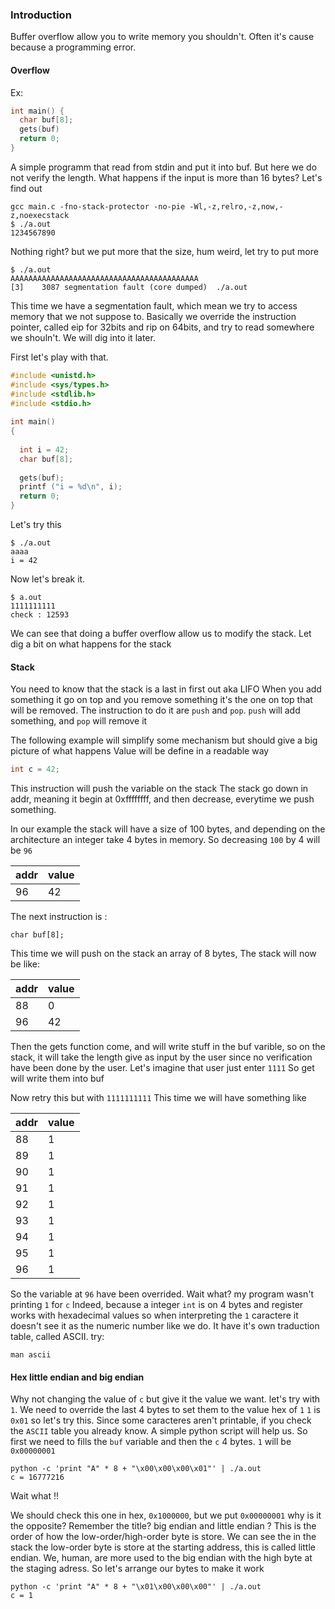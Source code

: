 ### Introduction 

Buffer overflow allow you to write memory you shouldn't.
Often it's cause because a programming error.


#### Overflow
Ex: 

```c
int main() {
  char buf[8];
  gets(buf)
  return 0;
}
```

A simple programm that read from stdin and put it into buf.
But here we do not verify the length. What happens if the input is more than 16 bytes?
Let's find out

```
gcc main.c -fno-stack-protector -no-pie -Wl,-z,relro,-z,now,-z,noexecstack 
$ ./a.out
1234567890
```

Nothing right? but we put more that the size, hum weird, let try to put more
```
$ ./a.out
AAAAAAAAAAAAAAAAAAAAAAAAAAAAAAAAAAAAAAAAAA
[3]    3087 segmentation fault (core dumped)  ./a.out

```

This time we have a segmentation fault, which mean we try to access memory that we not suppose to.
Basically we override the instruction pointer, called eip for 32bits and rip on 64bits, and try to read somewhere we shouln't. We will dig into it later.

First let's play with that.

```c
#include <unistd.h>
#include <sys/types.h>
#include <stdlib.h>
#include <stdio.h>
     
int main()
{
 
  int i = 42;
  char buf[8];
 
  gets(buf);
  printf ("i = %d\n", i);
  return 0;
}
```

Let's try this
```
$ ./a.out
aaaa
i = 42
```

Now let's break it.
```
$ a.out
1111111111
check : 12593
```

We can see that doing a buffer overflow allow us to modify the stack.
Let dig a bit on what happens for the stack

#### Stack 

You need to know that the stack is a last in first out aka LIFO
When you add something it go on top and you remove something it's the one on top that will be removed.
The instruction to do it are `push` and `pop`.
`push` will add something, and `pop` will remove it


The following example will simplify some mechanism but should give a big picture of what happens
Value will be define in a readable way 

```c
int c = 42;
```
This instruction will push the variable on the stack
The stack go down in addr, meaning it begin at 0xffffffff, and then decrease, everytime we push something.

In our example the stack will have a size of 100 bytes, and depending on the architecture an integer take 4 bytes in memory.
So decreasing `100` by 4 will be `96`

| addr  | value |
|-------|-------|
|  96   |  42   |

The next instruction is :
```
char buf[8];
```
This time we will push on the stack an array of 8 bytes,
The stack will now be like:


| addr  | value |
|-------|-------|
|  88   |  0    |
|  96   |  42   |


Then the gets function come, and will write stuff in the buf varible, so on the stack, it will take the length give as input by the user since no verification have been done by the user. 
Let's imagine that user just enter `1111`
So get will write them into buf


Now retry this but with `1111111111`
This time we will have something like

| addr  | value |
|-------|-------|
|  88   |  1    |
|  89   |  1    |
|  90   |  1    |
|  91   |  1    |
|  92   |  1    |
|  93   |  1    |
|  94   |  1    |
|  95   |  1    |
|  96   |  1    |

So the variable at `96` have been overrided.
Wait what? my program wasn't printing `1` for `c`
Indeed, because a integer `int` is on 4 bytes and register works with hexadecimal values so when interpreting the `1` caractere it doesn't see it as the numeric number like we do.
It have it's own traduction table, called ASCII.
try: 
```
man ascii
```

#### Hex little endian and big endian

Why not changing the value of `c` but give it the value we want.
let's try with `1`.
We need to override the last 4 bytes to set them to the value hex of `1`
`1` is `0x01` so let's try this.
Since some caracteres aren't printable, if you check the `ASCII` table you already know.
A simple python script will help us.
So first we need to fills the `buf` variable and then the `c` 4 bytes.
`1` will be `0x00000001` 

```
python -c 'print "A" * 8 + "\x00\x00\x00\x01"' | ./a.out
c = 16777216
```

Wait what !!

We should check this one in hex, `0x1000000`, but we put `0x00000001` why is it the opposite?
Remember the title? big endian and little endian ? This is the order of how the low-order/high-order byte is store.
We can see the in the stack the low-order byte is store at the starting address, this is called little endian.
We, human, are more used to the big endian with the high byte at the staging adress.
So let's arrange our bytes to make it work

```
python -c 'print "A" * 8 + "\x01\x00\x00\x00"' | ./a.out
c = 1

```

